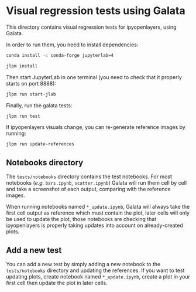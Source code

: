 # Visual regression tests using Galata

This directory contains visual regression tests for ipyopenlayers, using Galata.

In order to run them, you need to install dependencies:

```bash
conda install -c conda-forge jupyterlab=4

jlpm install
```

Then start JupyterLab in one terminal (you need to check that it properly starts on port 8888):

```bash
jlpm run start-jlab
```

Finally, run the galata tests:

```bash
jlpm run test
```

If ipyopenlayers visuals change, you can re-generate reference images by running:

```bash
jlpm run update-references
```

## Notebooks directory

The `tests/notebooks` directory contains the test notebooks. For most notebooks (_e.g._ `bars.ipynb`, `scatter.ipynb`) Galata will run them cell by cell and take a screenshot of each output, comparing with the reference images.

When running notebooks named `*_update.ipynb`, Galata will always take the first cell output as reference which must contain the plot, later cells will only be used to update the plot, those notebooks are checking that ipyopenlayers is properly taking updates into account on already-created plots.

## Add a new test

You can add a new test by simply adding a new notebook to the `tests/notebooks` directory and updating the references. If you want to test updating plots, create notebook named `*_update.ipynb`, create a plot in your first cell then update the plot in later cells.
